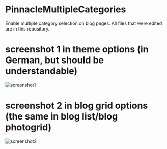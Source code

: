 # PinnacleMultipleCategories
Enable multiple category selection on blog pages. All files that were edited are in this repository.
# screenshot 1 in theme options (in German, but should be understandable)
![screenshot1](https://github.com/Klenty/PinnacleMultipleCategories/blob/master/1.png)
# screenshot 2 in blog grid options (the same in blog list/blog photogrid)
![screenshot2](https://github.com/Klenty/PinnacleMultipleCategories/blob/master/2.png)

